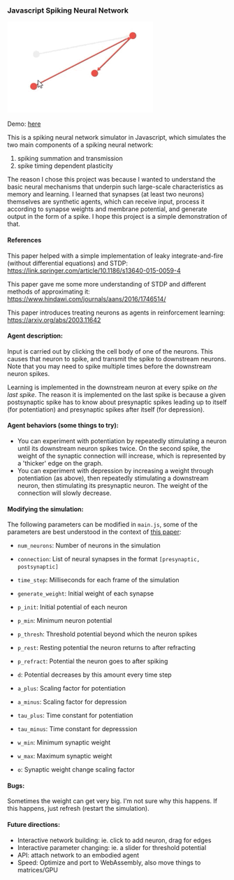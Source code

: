 ### Javascript Spiking Neural Network

<img src="https://github.com/puddleglum56/spiking/blob/main/demo.gif" alt="demo" max-height="600"/>

Demo: [here](https://puddleglum56.github.io/spiking/)

This is a spiking neural network simulator in Javascript, which simulates the two main components of a spiking neural network:
1. spiking summation and transmission
2. spike timing dependent plasticity

The reason I chose this project was because I wanted to understand the basic neural mechanisms that underpin such large-scale characteristics as memory and learning. I learned that synapses (at least two neurons) themselves are synthetic agents, which can receive input, process it according to synapse weights and membrane potential, and generate output in the form of a spike. I hope this project is a simple demonstration of that.

#### References
This paper helped with a simple implementation of leaky integrate-and-fire (without differential equations) and STDP:
https://link.springer.com/article/10.1186/s13640-015-0059-4

This paper gave me some more understanding of STDP and different methods of approximating it:
https://www.hindawi.com/journals/aans/2016/1746514/

This paper introduces treating neurons as agents in reinforcement learning:
https://arxiv.org/abs/2003.11642


#### Agent description:
Input is carried out by clicking the cell body of one of the neurons. This causes that neuron to spike, and transmit the spike to downstream neurons. Note that you may need to spike multiple times before the downstream neuron spikes.

Learning is implemented in the downstream neuron at every spike *on the last spike*. The reason it is implemented on the last spike is because a given postsynaptic spike has to know about presynaptic spikes leading up to itself (for potentiation) and presynaptic spikes after itself (for depression).

#### Agent behaviors (some things to try):
- You can experiment with potentiation by repeatedly stimulating a neuron until its downstream neuron spikes twice. On the second spike, the weight of the synaptic connection will increase, which is represented by a 'thicker' edge on the graph.
- You can experiment with depression by increasing a weight through potentiation (as above), then repeatedly stimulating a downstream neuron, then stimulating its presynaptic neuron. The weight of the connection will slowly decrease.

#### Modifying the simulation:
The following parameters can be modified in `main.js`, some of the parameters are best understood in the context of [this paper](https://link.springer.com/article/10.1186/s13640-015-0059-4):
- `num_neurons`: Number of neurons in the simulation
- `connection`: List of neural synapses in the format `[presynaptic, postsynaptic]`
- `time_step`: Milliseconds for each frame of the simulation

- `generate_weight`: Initial weight of each synapse
- `p_init`: Initial potential of each neuron
- `p_min`: Minimum neuron potential
- `p_thresh`: Threshold potential beyond which the neuron spikes
- `p_rest`: Resting potential the neuron returns to after refracting
- `p_refract`: Potential the neuron goes to after spiking
- `d`: Potential decreases by this amount every time step

- `a_plus`: Scaling factor for potentiation
- `a_minus`: Scaling factor for depression
- `tau_plus`: Time constant for potentiation
- `tau_minus`: Time constant for depresssion
- `w_min`: Minimum synaptic weight
- `w_max`: Maximum synaptic weight
- `o`: Synaptic weight change scaling factor

#### Bugs:
Sometimes the weight can get very big. I'm not sure why this happens. If this happens, just refresh (restart the simulation).

#### Future directions:
- Interactive network building: ie. click to add neuron, drag for edges
- Interactive parameter changing: ie. a slider for threshold potential
- API: attach network to an embodied agent
- Speed: Optimize and port to WebAssembly, also move things to matrices/GPU


